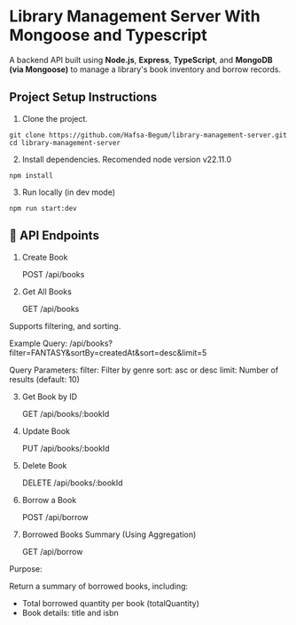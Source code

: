 # Library Management Server With Mongoose and Typescript

A backend API built using **Node.js**, **Express**, **TypeScript**, and **MongoDB (via Mongoose)** to manage a library's book inventory and borrow records.
## Project Setup Instructions
1. Clone the project.
```
git clone https://github.com/Hafsa-Begum/library-management-server.git
cd library-management-server

```
2. Install dependencies. Recomended node version v22.11.0
```
npm install

```
3. Run locally (in dev mode)
```
npm run start:dev

```
## 📒 API Endpoints
1. Create Book

    POST /api/books

2. Get All Books

    GET /api/books

Supports filtering, and sorting.

Example Query:
/api/books?filter=FANTASY&sortBy=createdAt&sort=desc&limit=5

Query Parameters:
filter: Filter by genre
sort: asc or desc
limit: Number of results (default: 10)

3. Get Book by ID

    GET /api/books/:bookId

4. Update Book

    PUT /api/books/:bookId

5. Delete Book

    DELETE /api/books/:bookId

6. Borrow a Book

    POST /api/borrow

7. Borrowed Books Summary (Using Aggregation)

    GET /api/borrow

Purpose:

Return a summary of borrowed books, including:

- Total borrowed quantity per book (totalQuantity)
- Book details: title and isbn